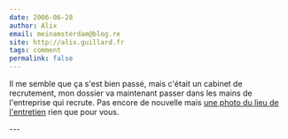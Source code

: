 ```yaml
---
date: 2006-06-28
author: Alix
email: meinamsterdam@blog.re
site: http://alix.guillard.fr
tags: comment
permalink: false
---
```


<p>Il me semble que ça s'est bien passé, mais c'était un cabinet de recrutement, mon dossier va maintenant passer dans les mains de l'entreprise qui recrute. Pas encore de nouvelle mais <a href="http://blog.re/me-in-amsterdam/index.php/2006/06/27/52-un-tour-a-sloterdijk">une photo du lieu de l'entretien</a> rien que pour vous.</p>
---